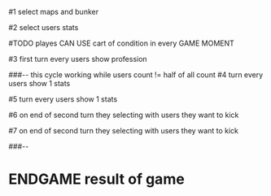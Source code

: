 #1 select maps and bunker

#2 select users stats

#TODO playes CAN USE cart of condition in every GAME MOMENT


#3 first turn every users show profession



###-- this cycle working while users count != half of all count
#4 turn every users show 1 stats

#5 turn every users show 1 stats

#6 on end of second turn they selecting with users they want to kick

#7 on end of second turn they selecting with users they want to kick

###--

# ENDGAME result of game